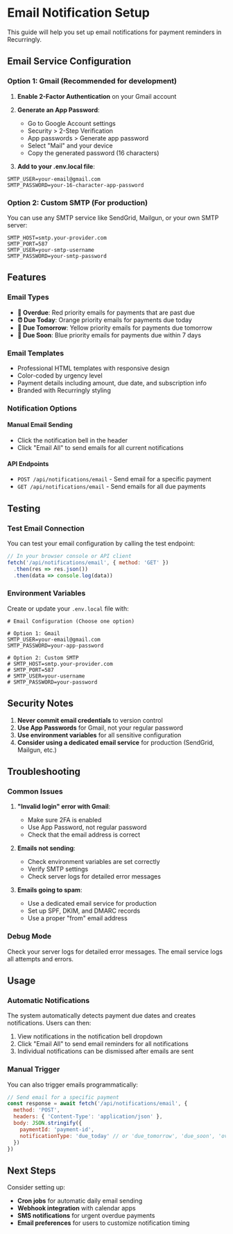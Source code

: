# Email Notification Setup

This guide will help you set up email notifications for payment reminders in Recurringly.

## Email Service Configuration

### Option 1: Gmail (Recommended for development)

1. **Enable 2-Factor Authentication** on your Gmail account
2. **Generate an App Password**:
   - Go to Google Account settings
   - Security > 2-Step Verification
   - App passwords > Generate app password
   - Select "Mail" and your device
   - Copy the generated password (16 characters)

3. **Add to your .env.local file**:
```env
SMTP_USER=your-email@gmail.com
SMTP_PASSWORD=your-16-character-app-password
```

### Option 2: Custom SMTP (For production)

You can use any SMTP service like SendGrid, Mailgun, or your own SMTP server:

```env
SMTP_HOST=smtp.your-provider.com
SMTP_PORT=587
SMTP_USER=your-smtp-username
SMTP_PASSWORD=your-smtp-password
```

## Features

### Email Types
- **🚨 Overdue**: Red priority emails for payments that are past due
- **⏰ Due Today**: Orange priority emails for payments due today
- **📅 Due Tomorrow**: Yellow priority emails for payments due tomorrow
- **📆 Due Soon**: Blue priority emails for payments due within 7 days

### Email Templates
- Professional HTML templates with responsive design
- Color-coded by urgency level
- Payment details including amount, due date, and subscription info
- Branded with Recurringly styling

### Notification Options

#### Manual Email Sending
- Click the notification bell in the header
- Click "Email All" to send emails for all current notifications

#### API Endpoints
- `POST /api/notifications/email` - Send email for a specific payment
- `GET /api/notifications/email` - Send emails for all due payments

## Testing

### Test Email Connection
You can test your email configuration by calling the test endpoint:

```javascript
// In your browser console or API client
fetch('/api/notifications/email', { method: 'GET' })
  .then(res => res.json())
  .then(data => console.log(data))
```

### Environment Variables
Create or update your `.env.local` file with:

```env
# Email Configuration (Choose one option)

# Option 1: Gmail
SMTP_USER=your-email@gmail.com
SMTP_PASSWORD=your-app-password

# Option 2: Custom SMTP
# SMTP_HOST=smtp.your-provider.com
# SMTP_PORT=587
# SMTP_USER=your-username
# SMTP_PASSWORD=your-password
```

## Security Notes

1. **Never commit email credentials** to version control
2. **Use App Passwords** for Gmail, not your regular password
3. **Use environment variables** for all sensitive configuration
4. **Consider using a dedicated email service** for production (SendGrid, Mailgun, etc.)

## Troubleshooting

### Common Issues

1. **"Invalid login" error with Gmail**:
   - Make sure 2FA is enabled
   - Use App Password, not regular password
   - Check that the email address is correct

2. **Emails not sending**:
   - Check environment variables are set correctly
   - Verify SMTP settings
   - Check server logs for detailed error messages

3. **Emails going to spam**:
   - Use a dedicated email service for production
   - Set up SPF, DKIM, and DMARC records
   - Use a proper "from" email address

### Debug Mode
Check your server logs for detailed error messages. The email service logs all attempts and errors.

## Usage

### Automatic Notifications
The system automatically detects payment due dates and creates notifications. Users can then:

1. View notifications in the notification bell dropdown
2. Click "Email All" to send email reminders for all notifications
3. Individual notifications can be dismissed after emails are sent

### Manual Trigger
You can also trigger emails programmatically:

```javascript
// Send email for a specific payment
const response = await fetch('/api/notifications/email', {
  method: 'POST',
  headers: { 'Content-Type': 'application/json' },
  body: JSON.stringify({
    paymentId: 'payment-id',
    notificationType: 'due_today' // or 'due_tomorrow', 'due_soon', 'overdue'
  })
})
```

## Next Steps

Consider setting up:
- **Cron jobs** for automatic daily email sending
- **Webhook integration** with calendar apps
- **SMS notifications** for urgent overdue payments
- **Email preferences** for users to customize notification timing